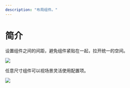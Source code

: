 ```yaml
---
description: "布局组件。"
---
```


<!--副标题具体写法见源代码模式-->

# 简介

设置组件之间的间距，避免组件紧贴在一起，拉开统一的空间。

![](../../../images/checkbox/基本.png)

任意尺寸组件可以视场景灵活使用配置项。

![](../../../images/checkbox/自由配置项.png)

<!--

## 主题

| 内容 | 值           | 默认值  |
| :--- | :----------- | :------ |
| icon | icon/nothing | nothing |
| icon | icon/nothing | nothing |


## 相关文档

1. [Tag 标签](https://www.ucloud.cn)
2. [Notice 提示](https://www.ucloud.cn)

-->
